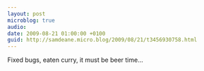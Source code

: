 ```yaml
---
layout: post
microblog: true
audio: 
date: 2009-08-21 01:00:00 +0100
guid: http://samdeane.micro.blog/2009/08/21/t3456930758.html
---
```

Fixed bugs, eaten curry, it must be beer time...
